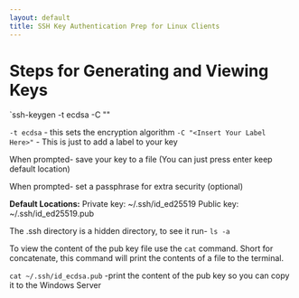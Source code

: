 ```yaml
---
layout: default
title: SSH Key Authentication Prep for Linux Clients
---
```


# Steps for Generating and Viewing Keys

`ssh-keygen -t ecdsa -C "<Insert Your Label Here>"

`-t ecdsa` - this sets the encryption algorithm
`-C "<Insert Your Label Here>"` - This is just to add a label to your key

When prompted- save your key to a file (You can just press enter keep default location)

When prompted- set a passphrase for extra security (optional)

**Default Locations:**
	Private key: ~/.ssh/id_ed25519
	Public key: ~/.ssh/id_ed25519.pub

The .ssh directory is a hidden directory, to see it run- `ls -a`

To view the content of the pub key file use the `cat` command. Short for concatenate, this command will print the contents of a file to the terminal.

`cat ~/.ssh/id_ecdsa.pub` -print the content of the pub key so you can copy it to the Windows Server
